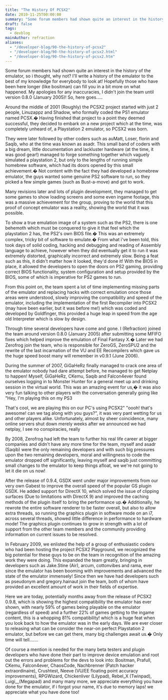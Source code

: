 ```yaml
---
title: "The History Of PCSX2"
date: 2010-11-25T00:00:00
summary: "Some forum members had shown quite an interest in the history of the emulator, so i thought, why not?"
draft: false
tags:
  - devblog
mainAuthor: refraction
aliases:
  - "/developer-blog/90-the-history-of-pcsx2"
  - "/developer-blog/90-the-history-of-pcsx2.html"
  - "/developer-blog/90-the-history-of-pcsx2.htm"
---
```


Some forum members had shown quite an interest in the history of the
emulator, so i thought, why not? I'll write a history of the emulator to
the best of my knowledge for everybody to look at! Hopefully those who
have been here longer (like bositman) can fill you in a bit more on what
happened. My apologies for any inaccuracies, I didn't join the team
until version 0.8.0 (January 2005)! So, here goes.....


Around the middle of 2001 (Roughly) the PCSX2 project started with just
2 people, Linuzappz and Shadow, who formally coded the PS1 emulator
named PCSX.� Having finished that project to a point they deemed
successful, they decided to embark on a new project which at the time,
was completely unheard of, a Playstation 2 emulator, so PCSX2 was
born.

They were later followed by other coders such as auMatt, Loser, florin
and Saqib, who at the time was known as asadr. This small band of coders
with a big dream, little documentation and lackluster hardware (at the
time, it was good gear!) managed to forge something together which
vaguely simulated a playstation 2, but only to the lengths of running
simple homebrew software, which had its doors opened by this small
achievement.� Not content with the fact they had developed a homebrew
emulator, the guys wanted some genuine PS2 software to run, so they
picked a few simple games (such as Bust-a-move) and got to work.

Many revisions later and lots of plugin development, they managed to get
some games to show loading screens and some even ingame footage, this
was a massive achievement for the group, proving to the world that this
proof of concept emulator was a reality, showing the world that it was
possible.

To show a true emulation image of a system such as the PS2, there is one
behemoth which must be conquered to give it that feel which the
playstation 2 has, the PS2's own BIOS file.� This was an extremely
complex, tricky bit of software to emulate.� From what i've been told,
this took days of solid coding, hacking and debugging and reading of
Assembly language to achieve, however when they did eventually get it to
run it was extremely distorted, graphically incorrect and extremely
slow. Being a feat such as this, it didn't matter how it looked, they'd
done it! With the BIOS in place, it allowed the developers to open the
doors on PS2 gaming, providing correct BIOS functionality, system
configuration and setup provided by the BIOS, some of which is
imperative for PS2 games to run.

From this point on, the team spent a lot of time implementing missing
parts of the emulator and replacing hacks with correct emulation once
those areas were understood, slowly improving the compatibility and
speed of the emulator, including the implementation of the first
Recompiler into PCSX2 (may have been earlier, but it was before me!)
which was coded and developed by Goldfinger, this provided a huge leap
in speed from the age old Interpreter which is slow by design.

Through time several developers have come and gone. I (Refraction)
joined the team around version 0.8.0 (January 2005) after submitting
some MFIFO fixes which helped improve the emulation of Final Fantasy X.�
Later we had Zerofrog join the team, who is responsible for ZeroGS,
ZeroSPU2 and the rewrite of the last incarnation of the VU and EE
Recompilers which gave us the huge speed boost many will remember in
v0.9.1 (June 2006).

During the summer of 2007, GiGaHeRz finally managed to crack one area of
the emulator nobody had dare attempt before, he managed to get Netplay
to happen! Myself, GiGaHeRz, CKemu, Saqib and Falcon4ever found
ourselves logging in to Monster Hunter for a general meet up and
drinking session in the virtual world. This was an amazing event for
us,� it was also very fun talking to other players with the conversation
generally going like "Hey, I'm playing this on my PS3

That's cool, we are playing this on our PC's using PCSX2" "oooh! that's
awesome! can we tag along with you guys?", it was very pant wetting for
us and other players alike. Unfortunately, almost by sheer coincidence,
many online servers shut down merely weeks after we announced we had
netplay, I see no conspiracies, really

By 2008, Zerofrog had left the team to further his real life career at
bigger companies and didn't have any more time for the team, myself and
asadr (Saqib) were the only remaining developers and with such big
pressures upon the two remaining developers, moral and willingness to
code the emulator dropped off significantly, leaving myself and saqib
just committing small changes to the emulator to keep things afloat, we
we're not going to let it die on us now!

After the release of 0.9.4, GSDX went under major improvements from our
very own Gabest to improve the overall speed of the popular GS plugin
GSDX. He added support for DirectX 10, which solved the issue of
clipping surfaces (Due to limitations with DirectX 9) and improved the
caching methods of the plugin itself to bring the performance up.�
Additionally, he rewrote the entire software renderer to be faster
overall, but also to allow extra threads, so running the graphics plugin
in software mode on an i7, across several threads, showed little
difference in performance to hardware mode! The graphics plugin
continues to grow in strength with a lot of support from the other team
members and the community providing information on current issues to be
resolved.

In February 2009, we enlisted the help of a group of enthusiastic coders
who had been hosting the project PCSX2 Playground, we recognized the big
potential for these guys to be on the team in recognition of the amazing
work they were doing. This expanded the team greatly, bringing in
developers such as Jake.Stine (Air), arcum, cottonvibes and rama, ever
since the emulator has been booming with improvements and advanced the
state of the emulator immensely! Since then we have had developers such
as pseudonym and gregory.hainaut join the team, both of whom have
provided an excellent amount of work in their fields of expertise.

Here we are today, potentially months away from the release of PCSX2
0.9.8, which is showing the highest compatibility the emulator has ever
shown, with nearly 59% of games being playable on the emulator
(regardless of speed) and a further 22% of games getting to the ingame
content, this is a whopping 81% compatibility! which is a huge feat when
you look back to how the emulator was in the early days. We are ever
closer to releasing what can be consider the near-on perfect Playstation
2 emulator, but before we can get there, many big challenges await us.�
Only time will tell.......

Of course a mention is needed for the many beta testers and plugin
developers who have done their part to improve device emulation and root
out the errors and problems for the devs to look into: Bositman,
Prafull, CKemu, Falcon4ever, ChaosCode, Nachbrenner (Patch hacker
extraordinaire), Crushtest, Neeve (VU/EE floating point accuracy
improvements), RPGWizard, Chickenliver (Lilypad), Rebel\_X (Twinpad),
Luigi\_\_(Megapad) and many many more, we appreciate everything you have
done for the emulator, if i forgot your name, it's due to memory laps!
we appreciate what you have done too!

